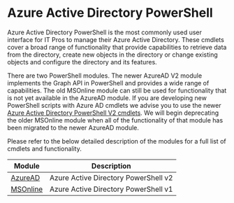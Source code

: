 # Azure Active Directory PowerShell

Azure Active Directory PowerShell is the most commonly used user interface for IT Pros to manage their Azure Active Directory. These cmdlets cover a broad range of functionality that provide capabilities to retrieve data from the directory, create new objects in the directory or change existing objects and configure the directory and its features.

There are two PowerShell modules. The newer AzureAD V2 module implements the Graph API in PowerShell and provides a wide range of capabilities. The old MSOnline module can still be used for functionality that is not yet available in the AzureAD module.
If you are developing new PowerShell scripts with Azure AD cmdlets we advise you to use the newer [Azure Active Directory PowerShell V2 cmdlets](https://docs.microsoft.com/en-us/powershell/azuread/v2/azureactivedirectory). We will begin deprecating the older MSOnline module when all of the functionality of that module has been migrated to the newer AzureAD module.

Please refer to the below detailed description of the modules for a full list of cmdlets and functionality.


Module | Description
------ | -----------
[AzureAD](https://docs.microsoft.com/en-us/powershell/azuread/v2/azureactivedirectory) | Azure Active Directory PowerShell v2
[MSOnline](https://docs.microsoft.com/en-us/powershell/msonline/v1/azureactivedirectory)| Azure Active Directory PowerShell v1

